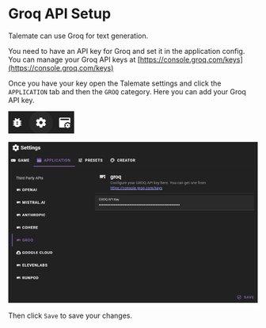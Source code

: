 # Groq API Setup

Talemate can use Groq for text generation.

You need to have an API key for Groq and set it in the application config. You can manage your Groq API keys at [https://console.groq.com/keys](https://console.groq.com/keys)

Once you have your key open the Talemate settings and click the `APPLICATION` tab and then the `GROQ` category. Here you can add your Groq API key.

![Open settings](/img/0.26.0/open-settings.png)

![Set Groq Api Key](/img/0.26.0/groq-settings.png)

Then click `Save` to save your changes.